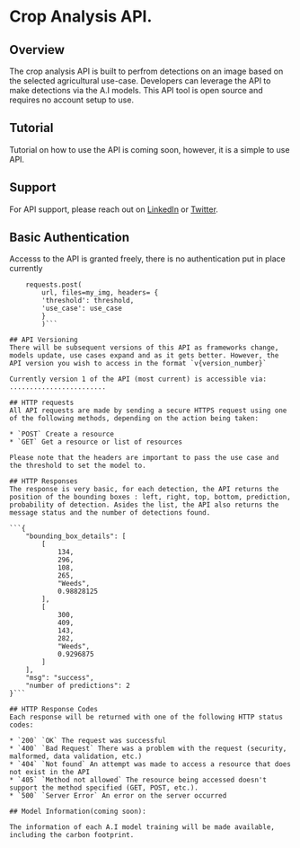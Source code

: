 # Crop Analysis API.

## Overview
The crop analysis API is built to perfrom detections on an image based on the selected agricultural use-case. Developers can leverage the API to make detections via the A.I models. This API tool is open source and requires no account setup to use.

## Tutorial
Tutorial on how to use the API is coming soon, however, it is a simple to use API.

## Support
For API support, please reach out on [LinkedIn](https://www.linkedin.com/in/olufemi-victor-tolulope/) or [Twitter](https://twitter.com/Osinkoluolufemi).

## Basic Authentication

Accesss to the API is granted freely, there is no authentication put in place currently

```POST
    requests.post(
        url, files=my_img, headers= {
        'threshold': threshold,
        'use_case': use_case
        }
        )```

## API Versioning
There will be subsequent versions of this API as frameworks change, models update, use cases expand and as it gets better. However, the API version you wish to access in the format `v{version_number}`

Currently version 1 of the API (most current) is accessible via:
........................

## HTTP requests
All API requests are made by sending a secure HTTPS request using one of the following methods, depending on the action being taken:

* `POST` Create a resource
* `GET` Get a resource or list of resources

Please note that the headers are important to pass the use case and the threshold to set the model to.

## HTTP Responses
The response is very basic, for each detection, the API returns the position of the bounding boxes : left, right, top, bottom, prediction, probability of detection. Asides the list, the API also returns the message status and the number of detections found.

```{
    "bounding_box_details": [
        [
            134,
            296,
            108,
            265,
            "Weeds",
            0.98828125
        ],
        [
            300,
            409,
            143,
            282,
            "Weeds",
            0.9296875
        ]
    ],
    "msg": "success",
    "number of predictions": 2
}```

## HTTP Response Codes
Each response will be returned with one of the following HTTP status codes:

* `200` `OK` The request was successful
* `400` `Bad Request` There was a problem with the request (security, malformed, data validation, etc.)
* `404` `Not found` An attempt was made to access a resource that does not exist in the API
* `405` `Method not allowed` The resource being accessed doesn't support the method specified (GET, POST, etc.).
* `500` `Server Error` An error on the server occurred

## Model Information(coming soon):

The information of each A.I model training will be made available, including the carbon footprint.
